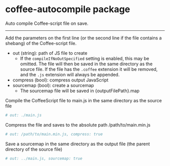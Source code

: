# coffee-autocompile package

Auto compile Coffee-script file on save.

---

Add the parameters on the first line (or the second line if the file contains a shebang) of the Coffee-script file.

* out (string): path of JS file to create
  * If the `compileIfNoOutSpecified` setting is enabled, this may be omitted. The file will then be saved in the same directory as the source file. If the file has the `.coffee` extension it will be removed, and the `.js` extension will always be appended.
* compress (bool): compress output JavaScript
* sourcemap (bool): create a sourcemap
  * The sourcemap file will be saved in {outputFilePath}.map

Compile the CoffeeScript file to main.js in the same directory as the source file

```coffee
# out: ./main.js
```

Compress the file and saves to the absolute path /path/to/main.min.js

```coffee
# out: /path/to/main.min.js, compress: true
```

Save a sourcemap in the same directory as the output file (the parent directory of the source file)

```coffee
# out: ../main.js, sourcemap: true
```
